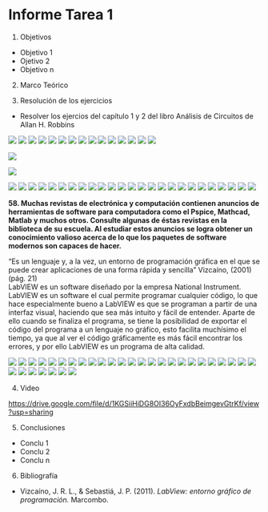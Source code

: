 
# Informe Tarea 1


1. Objetivos  
* Objetivo 1
* Ojetivo 2
* Objetivo n




2. Marco Teórico 




3. Resolución de los ejercicios
* Resolver los ejercios del capítulo 1 y 2 del libro Análisis de Circuitos de Allan H. Robbins

![](https://github.com/ItzAdoc/Deberes/blob/main/1.jpeg)
![](https://github.com/ItzAdoc/Deberes/blob/main/2.jpeg)
![](https://github.com/ItzAdoc/Deberes/blob/main/3.jpeg)
![](https://github.com/ItzAdoc/Deberes/blob/main/4-6.jpeg)
![](https://github.com/ItzAdoc/Deberes/blob/main/7-12.jpeg)
![](https://github.com/ItzAdoc/Deberes/blob/main/13-14.jpeg)
![](https://github.com/ItzAdoc/Deberes/blob/main/15.jpeg)
![](https://github.com/ItzAdoc/Deberes/blob/main/16.jpeg)
![](https://github.com/ItzAdoc/Deberes/blob/main/17.jpeg)
![](https://github.com/ItzAdoc/Deberes/blob/main/18-20.jpeg)
![](https://github.com/ItzAdoc/Deberes/blob/main/21.jpeg)
![](https://github.com/ItzAdoc/Deberes/blob/main/22.jpeg)
![](https://github.com/ItzAdoc/Deberes/blob/main/23.jpeg)
![](https://github.com/ItzAdoc/Deber1/blob/main/24.jpeg)
![](https://github.com/ItzAdoc/Deber1/blob/main/25.jpeg)

![](https://github.com/ItzAdoc/Deber1/blob/main/25.1.jpeg)

![](https://github.com/ItzAdoc/Deber1/blob/main/25.2.jpeg)

![](https://github.com/ItzAdoc/Deber1/blob/main/26.1.jpeg)
![](https://github.com/ItzAdoc/Deber1/blob/main/27-28.jpeg)
![](https://github.com/ItzAdoc/Deber1/blob/main/29-31.jpeg)
![](https://github.com/ItzAdoc/Deber1/blob/main/32-35.jpeg)
![](https://github.com/ItzAdoc/Deber1/blob/main/36.PNG)
![](https://github.com/ItzAdoc/Deber1/blob/main/37.PNG)
![](https://github.com/ItzAdoc/Deber1/blob/main/38.PNG)
![](https://github.com/ItzAdoc/Deber1/blob/main/39.PNG)
![](https://github.com/ItzAdoc/Deber1/blob/main/40.PNG)
![](https://github.com/ItzAdoc/Deber1/blob/main/41a.PNG)
![](https://github.com/ItzAdoc/Deber1/blob/main/41b.PNG)
![](https://github.com/ItzAdoc/Deber1/blob/main/42.PNG)
![](https://github.com/ItzAdoc/Deber1/blob/main/43.PNG)
![](https://github.com/ItzAdoc/Deber1/blob/main/44-45.PNG)
![](https://github.com/ItzAdoc/Deber1/blob/main/46.PNG)
![](https://github.com/ItzAdoc/Deber1/blob/main/47.PNG)
![](https://github.com/ItzAdoc/Deber1/blob/main/48.PNG)
![](https://github.com/ItzAdoc/Deber1/blob/main/49.PNG)
![](https://github.com/ItzAdoc/Deber1/blob/main/50.PNG)
![](https://github.com/ItzAdoc/Deber1/blob/main/51.PNG)
![](https://github.com/ItzAdoc/Deber1/blob/main/52.PNG)
![](https://github.com/ItzAdoc/Deber1/blob/main/53.PNG)
![](https://github.com/ItzAdoc/Deber1/blob/main/54.PNG)
![](https://github.com/ItzAdoc/Deber1/blob/main/56.PNG)
![](https://github.com/ItzAdoc/Deber1/blob/main/57.PNG)

__58. Muchas revistas de electrónica y computación contienen anuncios de herramientas de software para computadora como el Pspice, Mathcad, Matlab y
muchos otros. Consulte algunas de éstas revistas en la biblioteca de su escuela. Al estudiar estos anuncios se logra obtener un conocimiento valioso
acerca de lo que los paquetes de software modernos son capaces de hacer.__

“Es un lenguaje y, a la vez, un entorno de programación gráfica en el que se puede crear aplicaciones de una forma rápida y sencilla” Vizcaíno, (2001) (pág. 21)  
LabVIEW es un software diseñado por la empresa National Instrument. LabVIEW es un software el cual permite programar cualquier código, lo que hace especialmente bueno a LabVIEW es que se programan a partir de una interfaz visual, haciendo que sea más intuito y fácil de entender. Aparte de ello cuando se finaliza el programa, se tiene la posibilidad de exportar el código del programa a un lenguaje no gráfico, esto facilita muchísimo el tiempo, ya que al ver el código gráficamente es más fácil encontrar los errores, y por ello LabVIEW es un programa de alta calidad.

![](https://github.com/ItzAdoc/Deber1/blob/main/2.1.1.PNG)
![](https://github.com/ItzAdoc/Deber1/blob/main/2.1.2.PNG)
![](https://github.com/ItzAdoc/Deber1/blob/main/2.2.PNG)
![](https://github.com/ItzAdoc/Deber1/blob/main/2.3.PNG)
![](https://github.com/ItzAdoc/Deber1/blob/main/2.4.PNG)
![](https://github.com/ItzAdoc/Deber1/blob/main/2.5.PNG)
![](https://github.com/ItzAdoc/Deber1/blob/main/2.6.PNG)
![](https://github.com/ItzAdoc/Deber1/blob/main/2.7.1.PNG)
![](https://github.com/ItzAdoc/Deber1/blob/main/2.7.2.PNG)
![](https://github.com/ItzAdoc/Deber1/blob/main/2.7.3.PNG)
![](https://github.com/ItzAdoc/Deber1/blob/main/2.7.4.PNG)
![](https://github.com/ItzAdoc/Deber1/blob/main/2.7.5.PNG)
![](https://github.com/ItzAdoc/Deber1/blob/main/2.8.PNG)
![](https://github.com/ItzAdoc/Deber1/blob/main/2.9.PNG)
![](https://github.com/ItzAdoc/Deber1/blob/main/2.10.PNG)
![](https://github.com/ItzAdoc/Deber1/blob/main/2.11.PNG)
![](https://github.com/ItzAdoc/Deber1/blob/main/2.12.PNG)
![](https://github.com/ItzAdoc/Deber1/blob/main/2.12-2.14.jpeg)
![](https://github.com/ItzAdoc/Deber1/blob/main/2.15-2.17.jpeg)
![](https://github.com/ItzAdoc/Deber1/blob/main/2.18-2.19.jpeg)
![](https://github.com/ItzAdoc/Deber1/blob/main/2.20-2.22.jpeg)
![](https://github.com/ItzAdoc/Deber1/blob/main/2.23-2.24.jpeg)
![](https://github.com/ItzAdoc/Deber1/blob/main/2.26-2.27.jpeg)
![](https://github.com/ItzAdoc/Deber1/blob/main/2.28-2.29.jpeg)
![](https://github.com/ItzAdoc/Deber1/blob/main/2.30.jpeg)
![](https://github.com/ItzAdoc/Deber1/blob/main/2.31-2.32.jpeg)
![](https://github.com/ItzAdoc/Deber1/blob/main/2.33-2.34.jpeg)
![](https://github.com/ItzAdoc/Deber1/blob/main/2.35-2.36.jpeg)
![](https://github.com/ItzAdoc/Deber1/blob/main/2.37-2.38.jpeg)
![](https://github.com/ItzAdoc/Deber1/blob/main/2.36-2.41.jpeg)
![](https://github.com/ItzAdoc/Deber1/blob/main/2.41-2.45.jpeg)
![](https://github.com/ItzAdoc/Deber1/blob/main/2.46-2.47.jpeg)

4. Video


https://drive.google.com/file/d/1KGSiiHiDG8OI36OyFxdbBeimgevGtrKf/view?usp=sharing




5. Conclusiones 
* Conclu 1
* Conclu 2 
* Conclu n


6. Bibliografía
* Vizcaíno, J. R. L., & Sebastiá, J. P. (2011). *LabView: entorno gráfico de programación.* Marcombo.


